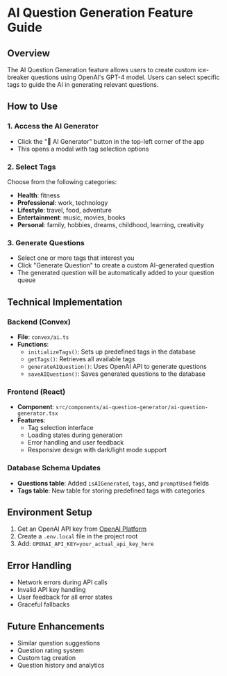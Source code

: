 # AI Question Generation Feature Guide

## Overview
The AI Question Generation feature allows users to create custom ice-breaker questions using OpenAI's GPT-4 model. Users can select specific tags to guide the AI in generating relevant questions.

## How to Use

### 1. Access the AI Generator
- Click the "🤖 AI Generator" button in the top-left corner of the app
- This opens a modal with tag selection options

### 2. Select Tags
Choose from the following categories:
- **Health**: fitness
- **Professional**: work, technology
- **Lifestyle**: travel, food, adventure
- **Entertainment**: music, movies, books
- **Personal**: family, hobbies, dreams, childhood, learning, creativity

### 3. Generate Questions
- Select one or more tags that interest you
- Click "Generate Question" to create a custom AI-generated question
- The generated question will be automatically added to your question queue

## Technical Implementation

### Backend (Convex)
- **File**: `convex/ai.ts`
- **Functions**:
  - `initializeTags()`: Sets up predefined tags in the database
  - `getTags()`: Retrieves all available tags
  - `generateAIQuestion()`: Uses OpenAI API to generate questions
  - `saveAIQuestion()`: Saves generated questions to the database

### Frontend (React)
- **Component**: `src/components/ai-question-generator/ai-question-generator.tsx`
- **Features**:
  - Tag selection interface
  - Loading states during generation
  - Error handling and user feedback
  - Responsive design with dark/light mode support

### Database Schema Updates
- **Questions table**: Added `isAIGenerated`, `tags`, and `promptUsed` fields
- **Tags table**: New table for storing predefined tags with categories

## Environment Setup
1. Get an OpenAI API key from [OpenAI Platform](https://platform.openai.com/api-keys)
2. Create a `.env.local` file in the project root
3. Add: `OPENAI_API_KEY=your_actual_api_key_here`

## Error Handling
- Network errors during API calls
- Invalid API key handling
- User feedback for all error states
- Graceful fallbacks

## Future Enhancements
- Similar question suggestions
- Question rating system
- Custom tag creation
- Question history and analytics
